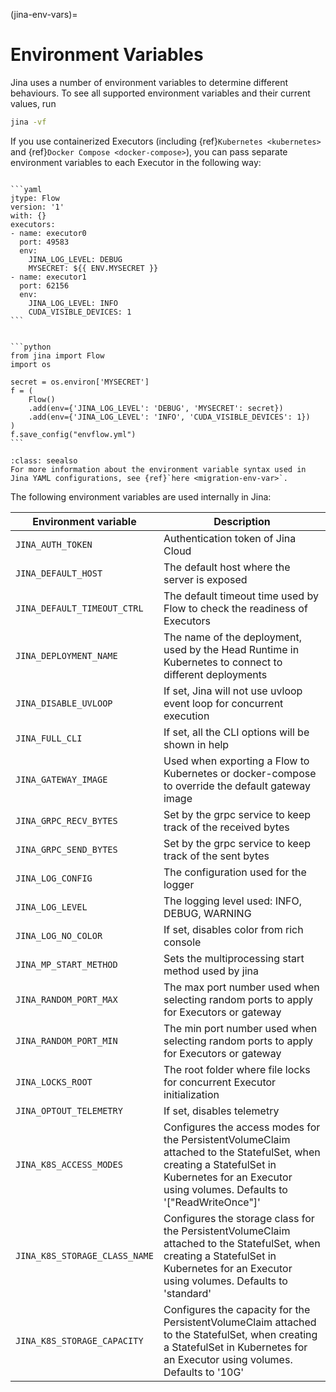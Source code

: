 (jina-env-vars)=
# Environment Variables

Jina uses a number of environment variables to determine different behaviours. To see all supported environment variables and their current values, run

```bash
jina -vf
```

If you use containerized Executors (including {ref}`Kubernetes <kubernetes>` and {ref}`Docker Compose <docker-compose>`), you can pass separate environment variables to each Executor in the following way:


`````{tab} Include env vars in YAML

```yaml
jtype: Flow
version: '1'
with: {}
executors:
- name: executor0
  port: 49583
  env:
    JINA_LOG_LEVEL: DEBUG
    MYSECRET: ${{ ENV.MYSECRET }}
- name: executor1
  port: 62156
  env:
    JINA_LOG_LEVEL: INFO
    CUDA_VISIBLE_DEVICES: 1
```
`````
````{tab} Include env vars in Python

```python
from jina import Flow
import os

secret = os.environ['MYSECRET']
f = (
    Flow()
    .add(env={'JINA_LOG_LEVEL': 'DEBUG', 'MYSECRET': secret})
    .add(env={'JINA_LOG_LEVEL': 'INFO', 'CUDA_VISIBLE_DEVICES': 1})
)
f.save_config("envflow.yml")
```
````

```{admonition} See Also
:class: seealso
For more information about the environment variable syntax used in Jina YAML configurations, see {ref}`here <migration-env-var>`.
```

The following environment variables are used internally in Jina:

| Environment variable          | Description                                                                                            |
|-------------------------------|--------------------------------------------------------------------------------------------------------|
| `JINA_AUTH_TOKEN`               | Authentication token of Jina Cloud                                                                     |
| `JINA_DEFAULT_HOST`             | The default host where the server is exposed                                                           |
| `JINA_DEFAULT_TIMEOUT_CTRL`     | The default timeout time used by Flow to check the readiness of Executors                              |
| `JINA_DEPLOYMENT_NAME`          | The name of the deployment, used by the Head Runtime in Kubernetes to connect to different deployments |
| `JINA_DISABLE_UVLOOP`           | If set, Jina will not use uvloop event loop for concurrent execution                                   |
| `JINA_FULL_CLI`                 | If set, all the CLI options will be shown in help                                                      |
| `JINA_GATEWAY_IMAGE`            | Used when exporting a Flow to Kubernetes or docker-compose to override the default gateway image       |
| `JINA_GRPC_RECV_BYTES`          | Set by the grpc service to keep track of the received bytes                                            |
| `JINA_GRPC_SEND_BYTES`          | Set by the grpc service to keep track of the sent bytes                                                |
| `JINA_LOG_CONFIG`               | The configuration used for the logger                                                                  |
| `JINA_LOG_LEVEL`                | The logging level used: INFO, DEBUG, WARNING                                                           |
| `JINA_LOG_NO_COLOR`             | If set, disables color from rich console                                                               |
| `JINA_MP_START_METHOD`          | Sets the multiprocessing start method used by jina                                                     |
| `JINA_RANDOM_PORT_MAX`          | The max port number used when selecting random ports to apply for Executors or gateway                 |
| `JINA_RANDOM_PORT_MIN`          | The min port number used when selecting random ports to apply for Executors or gateway                 |
| `JINA_LOCKS_ROOT`               | The root folder where file locks for concurrent Executor initialization                                |
| `JINA_OPTOUT_TELEMETRY`         | If set, disables telemetry                                                                             |
| `JINA_K8S_ACCESS_MODES`         | Configures the access modes for the PersistentVolumeClaim attached to the StatefulSet, when creating a StatefulSet in Kubernetes for an Executor using volumes. Defaults to '["ReadWriteOnce"]'  |
| `JINA_K8S_STORAGE_CLASS_NAME`   | Configures the storage class for the PersistentVolumeClaim attached to the StatefulSet, when creating a StatefulSet in Kubernetes for an Executor using volumes. Defaults to 'standard'  |
| `JINA_K8S_STORAGE_CAPACITY`     | Configures the capacity for the PersistentVolumeClaim attached to the StatefulSet, when creating a StatefulSet in Kubernetes for an Executor using volumes. Defaults to '10G'  |                                                                       |
